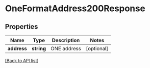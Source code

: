 # OneFormatAddress200Response

## Properties

Name | Type | Description | Notes
------------ | ------------- | ------------- | -------------
**address** | **string** | ONE address | [optional]

[[Back to API list]](../../README.md#api-endpoints)
